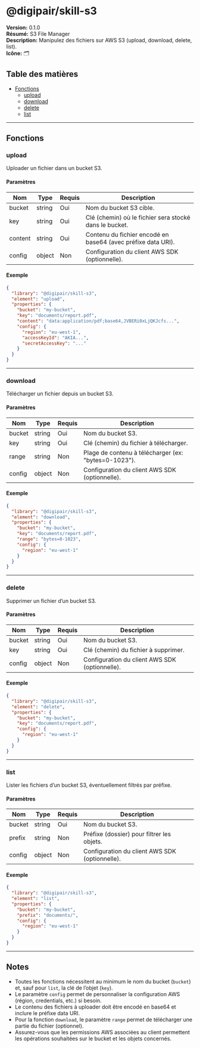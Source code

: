 # @digipair/skill-s3

**Version:** 0.1.0  
**Résumé:** S3 File Manager  
**Description:** Manipulez des fichiers sur AWS S3 (upload, download, delete, list).  
**Icône:** 🗂️

## Table des matières

- [Fonctions](#fonctions)
  - [upload](#upload)
  - [download](#download)
  - [delete](#delete)
  - [list](#list)

---

## Fonctions

### upload

Uploader un fichier dans un bucket S3.

#### Paramètres

| Nom      | Type   | Requis | Description                                                                 |
|----------|--------|--------|-----------------------------------------------------------------------------|
| bucket   | string | Oui    | Nom du bucket S3 cible.                                                     |
| key      | string | Oui    | Clé (chemin) où le fichier sera stocké dans le bucket.                      |
| content  | string | Oui    | Contenu du fichier encodé en base64 (avec préfixe data URI).                |
| config   | object | Non    | Configuration du client AWS SDK (optionnelle).                              |

#### Exemple

```json
{
  "library": "@digipair/skill-s3",
  "element": "upload",
  "properties": {
    "bucket": "my-bucket",
    "key": "documents/report.pdf",
    "content": "data:application/pdf;base64,JVBERi0xLjQKJcfs...",
    "config": {
      "region": "eu-west-1",
      "accessKeyId": "AKIA...",
      "secretAccessKey": "..."
    }
  }
}
```

---

### download

Télécharger un fichier depuis un bucket S3.

#### Paramètres

| Nom      | Type   | Requis | Description                                                        |
|----------|--------|--------|--------------------------------------------------------------------|
| bucket   | string | Oui    | Nom du bucket S3.                                                  |
| key      | string | Oui    | Clé (chemin) du fichier à télécharger.                             |
| range    | string | Non    | Plage de contenu à télécharger (ex: "bytes=0-1023").                |
| config   | object | Non    | Configuration du client AWS SDK (optionnelle).                     |

#### Exemple

```json
{
  "library": "@digipair/skill-s3",
  "element": "download",
  "properties": {
    "bucket": "my-bucket",
    "key": "documents/report.pdf",
    "range": "bytes=0-1023",
    "config": {
      "region": "eu-west-1"
    }
  }
}
```

---

### delete

Supprimer un fichier d’un bucket S3.

#### Paramètres

| Nom      | Type   | Requis | Description                                                        |
|----------|--------|--------|--------------------------------------------------------------------|
| bucket   | string | Oui    | Nom du bucket S3.                                                  |
| key      | string | Oui    | Clé (chemin) du fichier à supprimer.                               |
| config   | object | Non    | Configuration du client AWS SDK (optionnelle).                     |

#### Exemple

```json
{
  "library": "@digipair/skill-s3",
  "element": "delete",
  "properties": {
    "bucket": "my-bucket",
    "key": "documents/report.pdf",
    "config": {
      "region": "eu-west-1"
    }
  }
}
```

---

### list

Lister les fichiers d’un bucket S3, éventuellement filtrés par préfixe.

#### Paramètres

| Nom      | Type   | Requis | Description                                                        |
|----------|--------|--------|--------------------------------------------------------------------|
| bucket   | string | Oui    | Nom du bucket S3.                                                  |
| prefix   | string | Non    | Préfixe (dossier) pour filtrer les objets.                         |
| config   | object | Non    | Configuration du client AWS SDK (optionnelle).                     |

#### Exemple

```json
{
  "library": "@digipair/skill-s3",
  "element": "list",
  "properties": {
    "bucket": "my-bucket",
    "prefix": "documents/",
    "config": {
      "region": "eu-west-1"
    }
  }
}
```

---

## Notes

- Toutes les fonctions nécessitent au minimum le nom du bucket (`bucket`) et, sauf pour `list`, la clé de l’objet (`key`).
- Le paramètre `config` permet de personnaliser la configuration AWS (région, credentials, etc.) si besoin.
- Le contenu des fichiers à uploader doit être encodé en base64 et inclure le préfixe data URI.
- Pour la fonction `download`, le paramètre `range` permet de télécharger une partie du fichier (optionnel).
- Assurez-vous que les permissions AWS associées au client permettent les opérations souhaitées sur le bucket et les objets concernés.